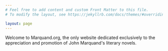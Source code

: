 ```yaml
---
# Feel free to add content and custom Front Matter to this file.
# To modify the layout, see https://jekyllrb.com/docs/themes/#overriding-theme-defaults

layout: page
---
```

Welcome to Marquand.org, the only website dedicated exclusively to the appreciation and promotion of John Marquand's literary novels. 